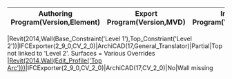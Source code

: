 |Authoring Program(Version,Element)|Export Program(Version,MVD)|Import Program(Version,MVD)|Data Translation|Notes...............................................|                   
| --- | --- | --- | ------------------- | -------------- |

|Revit(2014,Wall(Base_Constraint('Level 1'),Top_Constriant('Level 2'))|IFCExporter(2_9_0,CV_2_0)|ArchiCAD(17,General_Translator)|Partial|Top not linked to 'Level 2'. Surfaces = Various Overrides
|[Revit(2014,Wall(Edit_Profile('Top Arc')))](https://raw.githubusercontent.com/theoryshaw/IFC_Roundtrip/master/Revit--IFC/Revit(2014,Wall(Edit_Profile('Top%20Arc')))--IFCExporter(2_9_0,CV_2_0).jpg)|IFCExporter(2_9_0,CV_2_0)|ArchiCAD(17,CV_2_0)|No|Wall missing